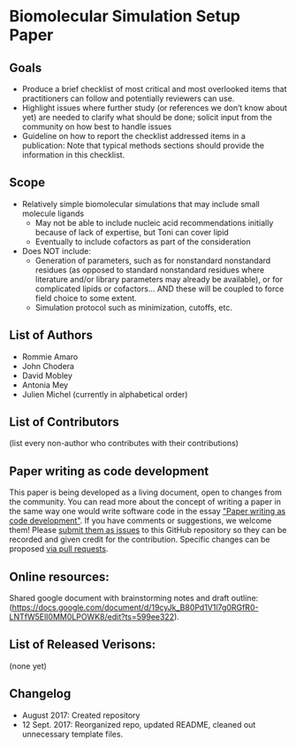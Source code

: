 # Biomolecular Simulation Setup Paper

## Goals
* Produce a brief checklist of most critical and most overlooked items that practitioners can follow and potentially reviewers can use.
* Highlight issues where further study (or references we don’t know about yet) are needed to clarify what should be done; solicit input from the community on how best to handle issues
* Guideline on how to report the checklist addressed items in a publication: Note that typical methods sections should provide the information in this checklist. 

## Scope
* Relatively simple biomolecular simulations that may include small molecule ligands
    * May not be able to include nucleic acid recommendations initially because of lack of expertise, but Toni can cover lipid
    * Eventually to include cofactors as part of the consideration
* Does NOT include:
    * Generation of parameters, such as for nonstandard nonstandard residues (as opposed to standard nonstandard residues where literature and/or library parameters may already be available), or for complicated lipids or cofactors… AND these will be coupled to force field choice to some extent.
    * Simulation protocol such as minimization, cutoffs, etc. 

## List of Authors

- Rommie Amaro
- John Chodera
- David Mobley
- Antonia Mey
- Julien Michel
(currently in alphabetical order)

## List of Contributors
(list every non-author who contributes with their contributions)

## Paper writing as code development
<!-- This discussion is so that people know how to contribute to your document. -->
This paper is being developed as a living document, open to changes from the community.
You can read more about the concept of writing a paper in the same way one would write software code in the essay ["Paper writing as code development"](https://livecomsjournal.github.io/paper_code.html).
If you have comments or suggestions, we welcome them! Please [submit them as issues](https://guides.github.com/features/issues/) to this GitHub repository so they can be recorded and given credit for the contribution.
Specific changes can be proposed [via pull requests](https://help.github.com/articles/about-pull-requests/).

## Online resources:
Shared google document with brainstorming notes and draft outline: (https://docs.google.com/document/d/19cyJk_B80Pd1V1l7g0RGfR0-LNTfW5ElI0MM0LPOWK8/edit?ts=599ee322). 

## List of Released Verisons:
(none yet)

## Changelog
- August 2017: Created repository
- 12 Sept. 2017: Reorganized repo, updated README, cleaned out unnecessary template files.
